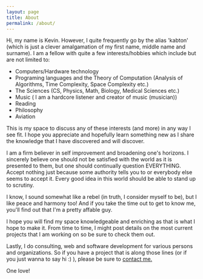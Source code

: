 ```yaml
---
layout: page
title: About
permalink: /about/
---
```


Hi, my name is Kevin. However, I quite frequently go by the alias 'kabton' (which is just a clever amalgamation of my first name, middle name and surname). I am a fellow with quite a few interests/hobbies which include but are not limited to:

* Computers/Hardware technology
* Programing languages and the Theory of Computation (Analysis of Algorithms, Time Complexity, Space Complexity etc.)
* The Sciences (CS, Physics, Math, Biology, Medical Sciences etc.)
* Music ( I am a hardcore listener and creator of music (musician))
* Reading
* Philosophy
* Aviation

This is my space to discuss any of these interests (and more) in any way I see fit. I hope you appreciate and hopefully learn something new as I share the knowledge that I have discovered and will discover.

I am a firm believer in self improvement and broadening one's horizons. I sincerely believe one should not be satisfied with the world as it is presented to them, but one should continually question EVERYTHING. Accept nothing just because some authority tells you to or everybody else seems to accept it. Every good idea in this world should be able to stand up to scrutiny. 

I know, I sound somewhat like a rebel (in truth, I consider myself to be), but I like peace and harmony too! And if you take the time out to get to know me, you'll find out that I'm a pretty affable guy.

I hope you will find my space knowledgeable and enriching as that is what I hope to make it. From time to time, I might post details on the most current projects that I am working on so be sure to check them out.

Lastly, I do consulting, web and software development for various persons and organizations. So if you have a project that is along
those lines (or if you just wanna to say hi :) ), please be sure to <a href = "/contact_kts">contact me. </a>

One love!

